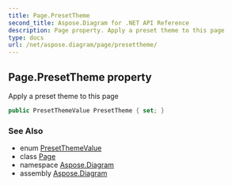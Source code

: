 ```yaml
---
title: Page.PresetTheme
second_title: Aspose.Diagram for .NET API Reference
description: Page property. Apply a preset theme to this page
type: docs
url: /net/aspose.diagram/page/presettheme/
---
```

## Page.PresetTheme property

Apply a preset theme to this page

```csharp
public PresetThemeValue PresetTheme { set; }
```

### See Also

* enum [PresetThemeValue](../../presetthemevalue/)
* class [Page](../)
* namespace [Aspose.Diagram](../../page/)
* assembly [Aspose.Diagram](../../../)


